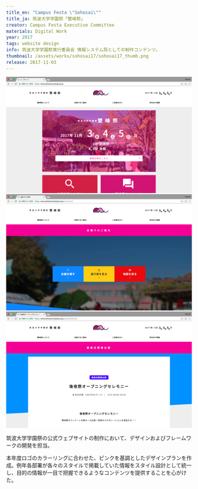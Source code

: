 ```yaml
---
title_en: "Campus Festa \"Sohosai\""
title_ja: 筑波大学学園祭「雙峰祭」
creator: Campus Festa Executive Committee
materials: Digital Work
year: 2017
tags: website design
info: 筑波大学学園祭実行委員会 情報システム局としての制作コンテンツ。
thumbnail: /assets/works/sohosai17/sohosai17_thumb.png
release: 2017-11-03
---
```


![](/assets/works/sohosai17/sohosai17_top.png)
![](/assets/works/sohosai17/sohosai17_venue.png)
![](/assets/works/sohosai17/sohosai17_simple-docs.png)

筑波大学学園祭の公式ウェブサイトの制作において、デザインおよびフレームワークの開発を担当。

本年度ロゴのカラーリングに合わせた、ピンクを基調としたデザインプランを作成。例年各部署が各々のスタイルで掲載していた情報をスタイル設計として統一し、目的の情報が一目で把握できるようなコンテンツを提供することを心がけた。
